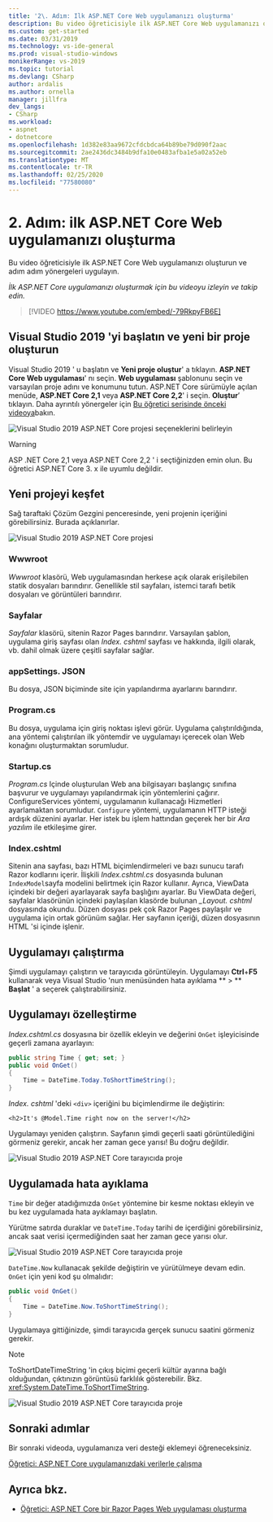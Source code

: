 ```yaml
---
title: '2\. Adım: Ilk ASP.NET Core Web uygulamanızı oluşturma'
description: Bu video öğreticisiyle ilk ASP.NET Core Web uygulamanızı oluşturun ve adım adım yönergeleri uygulayın.
ms.custom: get-started
ms.date: 03/31/2019
ms.technology: vs-ide-general
ms.prod: visual-studio-windows
monikerRange: vs-2019
ms.topic: tutorial
ms.devlang: CSharp
author: ardalis
ms.author: ornella
manager: jillfra
dev_langs:
- CSharp
ms.workload:
- aspnet
- dotnetcore
ms.openlocfilehash: 1d382e83aa9672cfdcbdca64b89be79d090f2aac
ms.sourcegitcommit: 2ae2436dc3484b9dfa10e0483afba1e5a02a52eb
ms.translationtype: MT
ms.contentlocale: tr-TR
ms.lasthandoff: 02/25/2020
ms.locfileid: "77580080"
---
```

# <a name="step-2-create-your-first-aspnet-core-web-app"></a>2\. Adım: ilk ASP.NET Core Web uygulamanızı oluşturma

Bu video öğreticisiyle ilk ASP.NET Core Web uygulamanızı oluşturun ve adım adım yönergeleri uygulayın.

_İlk ASP.NET Core uygulamanızı oluşturmak için bu videoyu izleyin ve takip edin._

> [!VIDEO https://www.youtube.com/embed/-79RkpyFB6E]

## <a name="start-visual-studio-2019-and-create-a-new-project"></a>Visual Studio 2019 'yi başlatın ve yeni bir proje oluşturun

Visual Studio 2019 ' u başlatın ve **Yeni proje oluştur**' a tıklayın. **ASP.NET Core Web uygulaması**' nı seçin. **Web uygulaması** şablonunu seçin ve varsayılan proje adını ve konumunu tutun. ASP.NET Core sürümüyle açılan menüde, **ASP.NET Core 2,1** veya **ASP.NET Core 2,2**' i seçin. **Oluştur**’ tıklayın. Daha ayrıntılı yönergeler için [Bu öğretici serisinde önceki videoya](tutorial-aspnet-core-ef-step-01.md)bakın.

![Visual Studio 2019 ASP.NET Core projesi seçeneklerini belirleyin](media/vs-2019/vs2019-choose-aspnetcore-project.png)

> [!WARNING]
> ASP .NET Core 2,1 veya ASP.NET Core 2,2 ' i seçtiğinizden emin olun. Bu öğretici ASP.NET Core 3. x ile uyumlu değildir.

## <a name="explore-the-new-project"></a>Yeni projeyi keşfet

Sağ taraftaki Çözüm Gezgini penceresinde, yeni projenin içeriğini görebilirsiniz. Burada açıklanırlar.

![Visual Studio 2019 ASP.NET Core projesi](media/vs-2019/vs2019-solution-explorer.png)

### <a name="wwwroot"></a>Wwwroot

*Wwwroot* klasörü, Web uygulamasından herkese açık olarak erişilebilen statik dosyaları barındırır. Genellikle stil sayfaları, istemci tarafı betik dosyaları ve görüntüleri barındırır.

### <a name="pages"></a>Sayfalar

*Sayfalar* klasörü, sitenin Razor Pages barındırır. Varsayılan şablon, uygulama giriş sayfası olan *Index. cshtml* sayfası ve hakkında, ilgili olarak, vb. dahil olmak üzere çeşitli sayfalar sağlar.

### <a name="appsettingsjson"></a>appSettings. JSON

Bu dosya, JSON biçiminde site için yapılandırma ayarlarını barındırır.

### <a name="programcs"></a>Program.cs

Bu dosya, uygulama için giriş noktası işlevi görür. Uygulama çalıştırıldığında, ana yöntemi çalıştırılan ilk yöntemdir ve uygulamayı içerecek olan Web konağını oluşturmaktan sorumludur.

### <a name="startupcs"></a>Startup.cs

*Program.cs* Içinde oluşturulan Web ana bilgisayarı başlangıç sınıfına başvurur ve uygulamayı yapılandırmak için yöntemlerini çağırır. ConfigureServices yöntemi, uygulamanın kullanacağı Hizmetleri ayarlamaktan sorumludur. `Configure` yöntemi, uygulamanın HTTP isteği ardışık düzenini ayarlar. Her istek bu işlem hattından geçerek her bir *Ara yazılım* ile etkileşime girer.

### <a name="indexcshtml"></a>Index.cshtml

Sitenin ana sayfası, bazı HTML biçimlendirmeleri ve bazı sunucu tarafı Razor kodlarını içerir. İlişkili *Index.cshtml.cs* dosyasında bulunan `IndexModel`sayfa modelini belirtmek için Razor kullanır. Ayrıca, ViewData içindeki bir değeri ayarlayarak sayfa başlığını ayarlar. Bu ViewData değeri, sayfalar klasörünün içindeki paylaşılan klasörde bulunan *\_Layout. cshtml* dosyasında okundu. Düzen dosyası pek çok Razor Pages paylaşılır ve uygulama için ortak görünüm sağlar. Her sayfanın içeriği, düzen dosyasının HTML 'si içinde işlenir.

## <a name="run-the-application"></a>Uygulamayı çalıştırma

Şimdi uygulamayı çalıştırın ve tarayıcıda görüntüleyin. Uygulamayı **Ctrl**+**F5** kullanarak veya Visual Studio 'nun menüsünden hata ayıklama ** > ** **Başlat** ' a seçerek çalıştırabilirsiniz.

## <a name="customize-the-application"></a>Uygulamayı özelleştirme

*Index.cshtml.cs* dosyasına bir özellik ekleyin ve değerini `OnGet` işleyicisinde geçerli zamana ayarlayın:

```csharp
public string Time { get; set; }
public void OnGet()
{
    Time = DateTime.Today.ToShortTimeString();
}
```

*Index. cshtml* 'deki `<div>` içeriğini bu biçimlendirme ile değiştirin:

```cshtml
<h2>It's @Model.Time right now on the server!</h2>
```

Uygulamayı yeniden çalıştırın. Sayfanın şimdi geçerli saati görüntülediğini görmeniz gerekir, ancak her zaman gece yarısı! Bu doğru değildir.

![Visual Studio 2019 ASP.NET Core tarayıcıda proje](media/vs-2019/vs2019-app-in-browser.png)

## <a name="debug-the-application"></a>Uygulamada hata ayıklama

`Time` bir değer atadığımızda `OnGet` yöntemine bir kesme noktası ekleyin ve bu kez uygulamada hata ayıklamayı başlatın.

Yürütme satırda duraklar ve `DateTime.Today` tarihi de içerdiğini görebilirsiniz, ancak saat verisi içermediğinden saat her zaman gece yarısı olur. 

![Visual Studio 2019 ASP.NET Core tarayıcıda proje](media/vs-2019/vs2019-breakpoint.png)

`DateTime.Now` kullanacak şekilde değiştirin ve yürütülmeye devam edin. `OnGet` için yeni kod şu olmalıdır:

```csharp
public void OnGet()
{
    Time = DateTime.Now.ToShortTimeString();
}
```

Uygulamaya gittiğinizde, şimdi tarayıcıda gerçek sunucu saatini görmeniz gerekir.

> [!NOTE]
> ToShortDateTimeString 'in çıkış biçimi geçerli kültür ayarına bağlı olduğundan, çıktınızın görüntüsü farklılık gösterebilir. Bkz. <xref:System.DateTime.ToShortTimeString>.

![Visual Studio 2019 ASP.NET Core tarayıcıda proje](media/vs-2019/vs2019-app-fixed-in-browser.png)

## <a name="next-steps"></a>Sonraki adımlar

Bir sonraki videoda, uygulamanıza veri desteği eklemeyi öğreneceksiniz.

[Öğretici: ASP.NET Core uygulamanızdaki verilerle çalışma](tutorial-aspnet-core-ef-step-03.md)

## <a name="see-also"></a>Ayrıca bkz.

- [Öğretici: ASP.NET Core bir Razor Pages Web uygulaması oluşturma](/aspnet/core/tutorials/razor-pages/?view=aspnetcore-2.1)
